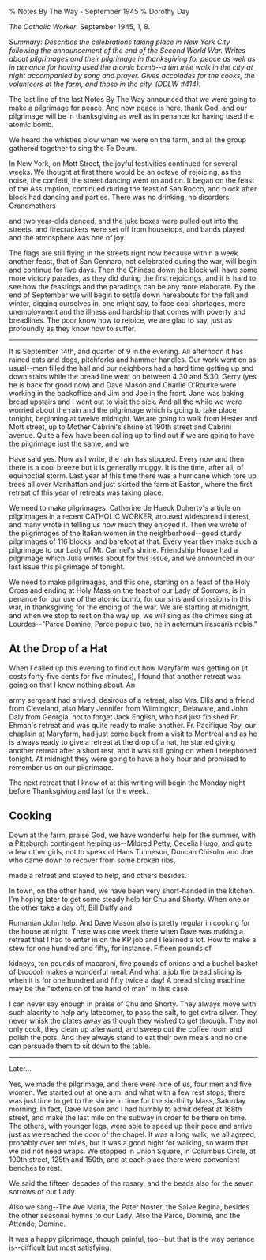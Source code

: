 % Notes By The Way - September 1945
% Dorothy Day

*The Catholic Worker*, September 1945, 1, 8.

*Summary: Describes the celebrations taking place in New York City
following the announcement of the end of the Second World War. Writes
about pilgrimages and their pilgrimage in thanksgiving for peace as well
as in penance for having used the atomic bomb--a ten mile walk in the
city at night accompanied by song and prayer. Gives accolades for the
cooks, the volunteers at the farm, and those in the city. (DDLW \#414).*

The last line of the last Notes By The Way announced that we were going
to make a pilgrimage for peace. And now peace is here, thank God, and
our pilgrimage will be in thanksgiving as well as in penance for having
used the atomic bomb.

We heard the whistles blow when we were on the farm, and all the group
gathered together to sing the Te Deum.

In New York, on Mott Street, the joyful festivities continued for
several weeks. We thought at first there would be an octave of
rejoicing, as the noise, the confetti, the street dancing went on and
on. It began on the feast of the Assumption, continued during the feast
of San Rocco, and block after block had dancing and parties. There was
no drinking, no disorders. Grandmothers

and two year-olds danced, and the juke boxes were pulled out into the
streets, and firecrackers were set off from housetops, and bands played,
and the atmosphere was one of joy.

The flags are still flying in the streets right now because within a
week another feast, that of San Gennaro, not celebrated during the war,
will begin and continue for five days. Then the Chinese down the block
will have some more victory parades, as they did during the first
rejoicings, and it is hard to see how the feastings and the paradings
can be any more elaborate. By the end of September we will begin to
settle down hereabouts for the fall and winter, digging ourselves in,
one might say, to face coal shortages, more unemployment and the illness
and hardship that comes with poverty and breadlines. The poor know how
to rejoice, we are glad to say, just as profoundly as they know how to
suffer.

- - -

It is September 14th, and quarter of 9 in the evening. All afternoon it
has rained cats and dogs, pitchforks and hammer handles. Our work went
on as usual--men filled the hall and our neighbors had a hard time
getting up and down stairs while the bread line went on between 4:30 and
5:30. Gerry (yes he is back for good now) and Dave Mason and Charlie
O'Rourke were working in the backoffice and Jim and Joe in the front.
Jane was baking bread upstairs and I went out to visit the sick. And all
the while we were worried about the rain and the pilgrimage which is
going to take place tonight, beginning at twelve midnight. We are going
to walk from Hester and Mott street, up to Mother Cabrini's shrine at
190th street and Cabrini avenue. Quite a few have been calling up to
find out if we are going to have the pilgrimage just the same, and we

Have said yes. Now as I write, the rain has stopped. Every now and then
there is a cool breeze but it is generally muggy. It is the time, after
all, of equinoctial storm. Last year at this time there was a hurricane
which tore up trees all over Manhattan and just skirted the farm at
Easton, where the first retreat of this year of retreats was taking
place.

We need to make pilgrimages. Catherine de Hueck Doherty's article on
pilgrimages in a recent CATHOLIC WORKER, aroused widespread interest,
and many wrote in telling us how much they enjoyed it. Then we wrote of
the pilgrimages of the Italian women in the neighborhood--good sturdy
pilgrimages of 116 blocks, and barefoot at that. Every year they make
such a pilgrimage to our Lady of Mt. Carmel's shrine. Friendship House
had a pilgrimage which Julia writes about for this issue, and we
announced in our last issue this pilgrimage of tonight.

We need to make pilgrimages, and this one, starting on a feast of the
Holy Cross and ending at Holy Mass on the feast of our Lady of Sorrows,
is in penance for our use of the atomic bomb, for our sins and omissions
in this war, in thanksgiving for the ending of the war. We are starting
at midnight, and when we stop to rest on the way up, we will sing as the
chimes sing at Lourdes--"Parce Domine, Parce populo tuo, ne in aeternum
irascaris nobis."

At the Drop of a Hat
--------------------

When I called up this evening to find out how Maryfarm was getting on
(it costs forty-five cents for five minutes), I found that another
retreat was going on that I knew nothing about. An

army sergeant had arrived, desirous of a retreat, also Mrs. Ellis and a
friend from Cleveland, also Mary Jennifer from Wilmington, Delaware, and
John Daly from Georgia, not to forget Jack English, who had just
finished Fr. Ehman's retreat and was quite ready to make another. Fr.
Pacifique Roy, our chaplain at Maryfarm, had just come back from a visit
to Montreal and as he is always ready to give a retreat at the drop of a
hat, he started giving another retreat after a short rest, and it was
still going on when I telephoned tonight. At midnight they were going to
have a holy hour and promised to remember us on our pilgrimage.

The next retreat that I know of at this writing will begin the Monday
night before Thanksgiving and last for the week.

Cooking
-------

Down at the farm, praise God, we have wonderful help for the summer,
with a Pittsburgh contingent helping us--Mildred Petty, Cecelia Hugo,
and quite a few other girls, not to speak of Hans Tunneson, Duncan
Chisolm and Joe who came down to recover from some broken ribs,

made a retreat and stayed to help, and others besides.

In town, on the other hand, we have been very short-handed in the
kitchen. I'm hoping later to get some steady help for Chu and Shorty.
When one or the other take a day off, Bill Duffy and

Rumanian John help. And Dave Mason also is pretty regular in cooking for
the house at night. There was one week there when Dave was making a
retreat that I had to enter in on the KP job and I learned a lot. How to
make a stew for one hundred and fifty, for instance. Fifteen pounds of

kidneys, ten pounds of macaroni, five pounds of onions and a bushel
basket of broccoli makes a wonderful meal. And what a job the bread
slicing is when it is for one hundred and fifty twice a day! A bread
slicing machine may be the "extension of the hand of man" in this case.

I can never say enough in praise of Chu and Shorty. They always move
with such alacrity to help any latecomer, to pass the salt, to get extra
silver. They never whisk the plates away as though they wished to get
through. They not only cook, they clean up afterward, and sweep out the
coffee room and polish the pots. And they always stand to eat their own
meals and no one can persuade them to sit down to the table.

- - -

Later…

Yes, we made the pilgrimage, and there were nine of us, four men and
five women. We started out at one a.m. and what with a few rest stops,
there was just time to get to the shrine in time for the six-thirty
Mass, Saturday morning. In fact, Dave Mason and I had humbly to admit
defeat at 168th street, and make the last mile on the subway in order to
be there on time. The others, with younger legs, were able to speed up
their pace and arrive just as we reached the door of the chapel. It was
a long walk, we all agreed, probably over ten miles, but it was a good
night for walking, so warm that we did not need wraps. We stopped in
Union Square, in Columbus Circle, at 100th street, 125th and 150th, and
at each place there were convenient benches to rest.

We said the fifteen decades of the rosary, and the beads also for the
seven sorrows of our Lady.

Also we sang--The Ave Maria, the Pater Noster, the Salve Regina, besides
the other seasonal hymns to our Lady. Also the Parce, Domine, and the
Attende, Domine.

It was a happy pilgrimage, though painful, too--but that is the way
penance is--difficult but most satisfying.
